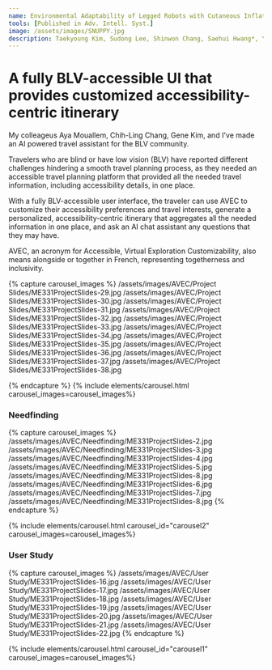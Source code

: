 ```yaml
---
name: Environmental Adaptability of Legged Robots with Cutaneous Inflation and Sensation
tools: [Published in Adv. Intell. Syst.]
image: /assets/images/SNUPPY.jpg
description: Taekyoung Kim, Sudong Lee, Shinwon Chang, Saehui Hwang*, Yong-Lae Park
---
```


# A fully BLV-accessible UI that provides customized accessibility-centric itinerary

My colleageus Aya Mouallem, Chih-Ling Chang, Gene Kim, and I've made an AI powered travel assistant for the BLV community.

Travelers who are blind or have low vision (BLV) have reported different challenges hindering a smooth travel planning process, as they needed an accessible travel planning platform that provided all the needed travel information, including accessibility details, in one place.

With a fully BLV-accessible user interface, the traveler can use AVEC to customize their accessibility preferences and travel interests, generate a personalized, accessibility-centric itinerary that aggregates all the needed information in one place, and ask an AI chat assistant any questions that they may have.

AVEC, an acronym for Accessible, Virtual Exploration Customizability, also means alongside or together in French, representing togetherness and inclusivity.

{% capture carousel_images %}
/assets/images/AVEC/Project Slides/ME331ProjectSlides-29.jpg
/assets/images/AVEC/Project Slides/ME331ProjectSlides-30.jpg
/assets/images/AVEC/Project Slides/ME331ProjectSlides-31.jpg
/assets/images/AVEC/Project Slides/ME331ProjectSlides-32.jpg
/assets/images/AVEC/Project Slides/ME331ProjectSlides-33.jpg
/assets/images/AVEC/Project Slides/ME331ProjectSlides-34.jpg
/assets/images/AVEC/Project Slides/ME331ProjectSlides-35.jpg
/assets/images/AVEC/Project Slides/ME331ProjectSlides-36.jpg
/assets/images/AVEC/Project Slides/ME331ProjectSlides-37.jpg
/assets/images/AVEC/Project Slides/ME331ProjectSlides-38.jpg

{% endcapture %}
{% include elements/carousel.html carousel_images=carousel_images%}

### Needfinding

{% capture carousel_images %}
/assets/images/AVEC/Needfinding/ME331ProjectSlides-2.jpg
/assets/images/AVEC/Needfinding/ME331ProjectSlides-3.jpg
/assets/images/AVEC/Needfinding/ME331ProjectSlides-4.jpg
/assets/images/AVEC/Needfinding/ME331ProjectSlides-5.jpg
/assets/images/AVEC/Needfinding/ME331ProjectSlides-8.jpg
/assets/images/AVEC/Needfinding/ME331ProjectSlides-6.jpg
/assets/images/AVEC/Needfinding/ME331ProjectSlides-7.jpg
/assets/images/AVEC/Needfinding/ME331ProjectSlides-8.jpg
{% endcapture %}

{% include elements/carousel.html carousel_id="carousel2" carousel_images=carousel_images%}

### User Study

{% capture carousel_images %}
/assets/images/AVEC/User Study/ME331ProjectSlides-16.jpg
/assets/images/AVEC/User Study/ME331ProjectSlides-17.jpg
/assets/images/AVEC/User Study/ME331ProjectSlides-18.jpg
/assets/images/AVEC/User Study/ME331ProjectSlides-19.jpg
/assets/images/AVEC/User Study/ME331ProjectSlides-20.jpg
/assets/images/AVEC/User Study/ME331ProjectSlides-21.jpg
/assets/images/AVEC/User Study/ME331ProjectSlides-22.jpg
{% endcapture %}

{% include elements/carousel.html carousel_id="carousel1" carousel_images=carousel_images%}
